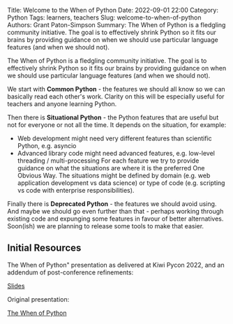 Title: Welcome to the When of Python
Date: 2022-09-01 22:00
Category: Python
Tags: learners, teachers
Slug: welcome-to-when-of-python
Authors: Grant Paton-Simpson
Summary: The When of Python is a fledgling community initiative.
         The goal is to effectively shrink Python so it fits our brains
         by providing guidance on when we should use particular language features
         (and when we should not).

The When of Python is a fledgling community initiative.
The goal is to effectively shrink Python so it fits our brains
by providing guidance on when we should use particular language features
(and when we should not).

We start with **Common Python** - the features we should all know so we can basically read each other's work.
Clarity on this will be especially useful for teachers and anyone learning Python.

Then there is **Situational Python** - the Python features that are useful
but not for everyone or not all the time. It depends on the situation, for example:
  * Web development might need very different features than scientific Python, e.g. asyncio
  * Advanced library code might need advanced features, e.g. low-level threading / multi-processing
For each feature we try to provide guidance on
what the situations are where it is the preferred One Obvious Way.
The situations might be defined by domain (e.g. web application development vs data science)
or type of code (e.g. scripting vs code with enterprise responsibilities).

Finally there is **Deprecated Python** - the features we should avoid using.
And maybe we should go even further than that - perhaps working through existing code
and expunging some features in favour of better alternatives.
Soon(ish) we are planning to release some tools to make that easier.

Initial Resources
-----------------

The When of Python" presentation as delivered at Kiwi Pycon 2022, and an addendum of post-conference refinements:

[Slides](https://when-of-python.github.io/kiwipycon2022)

Original presentation:

[The When of Python](https://www.youtube.com/watch?v=JnY5MEiqG44)
